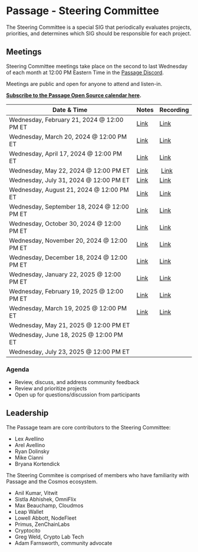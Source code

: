 # Passage - Steering Committee

The Steering Committee is a special SIG that periodically evaluates projects, priorities, and determines which SIG should be responsible for each project. 

## Meetings

Steering Committee meetings take place on the second to last Wednesday of each month at 12:00 PM Eastern Time in the [Passage Discord](https://discord.gg/passage).

Meetings are public and open for anyone to attend and listen-in.

**[Subscribe to the Passage Open Source calendar here](https://calendar.google.com/calendar/embed?src=c_b961a70093e49e6249ab910dd853f7450dbdcca7bf587b6f358e0d6674cddc4d%40group.calendar.google.com&ctz=America%2FChicago).**


| Date & Time | Notes | Recording
| --- | --- | --- |
| Wednesday, February 21, 2024 @ 12:00 PM ET | [Link](meetings/001-2024-02-21.md) | [Link](https://youtu.be/RtPN8W5meyA?si=Xu_jMCcebrALLQle)
| Wednesday, March 20, 2024 @ 12:00 PM ET | [Link](meetings/002-2024-03-20.md) | [Link](https://youtu.be/gPgacm4hd0U)
| Wednesday, April 17, 2024 @ 12:00 PM ET | [Link](meetings/003-2024-04-17.md) | [Link](https://youtu.be/H8F4xgQzuJ8)
| Wednesday, May 22, 2024 @ 12:00 PM ET | [Link](meetings/004-2024-05-22.md) | [Link](https://youtu.be/49V7qIUAT6k)
| Wednesday, July 31, 2024 @ 12:00 PM ET | [Link](meetings/005-2024-07-31.md) | [Link](https://youtu.be/5RWyHYz94to?si=7jbQ9FXylvPQ946z)
| Wednesday, August 21, 2024 @ 12:00 PM ET | [Link](meetings/006-2024-08-21.md)  | [Link](https://youtu.be/h9rX2L1f9lE)
| Wednesday, September 18, 2024 @ 12:00 PM ET | [Link](meetings/007-2024-09-18.md) | [Link](https://youtu.be/0HUJ4VEOovI?si=2znENEsj031vzLfI)
| Wednesday, October 30, 2024 @ 12:00 PM ET | [Link](meetings/008-2024-10-30.md) | [Link](https://youtu.be/KlzCZg1S7zM)
| Wednesday, November 20, 2024 @ 12:00 PM ET | [Link](meetings/009-2024-11-20.md) | [Link](https://youtu.be/mfP19CVLqCw)
| Wednesday, December 18, 2024 @ 12:00 PM ET | [Link](meetings/010-2024-12-18.md) | [Link](https://youtu.be/RHSwJRilNZ8?feature=shared)
| Wednesday, January 22, 2025 @ 12:00 PM ET | [Link](meetings/011-2025-01-22.md) | [Link](https://youtu.be/8XKmKdGpJzo)
| Wednesday, February 19, 2025 @ 12:00 PM ET | [Link](meetings/012-2025-02-19.md) | [Link](https://youtu.be/sGTFt81iD58)
| Wednesday, March 19, 2025 @ 12:00 PM ET | [Link](meetings/013-2025-03-19.md) | [Link](https://youtu.be/FT0xHVDfIpY)
| Wednesday, May 21, 2025 @ 12:00 PM ET |  | 
| Wednesday, June 18, 2025 @ 12:00 PM ET |  | 
| Wednesday, July 23, 2025 @ 12:00 PM ET |  | 

### Agenda

- Review, discuss, and address community feedback
- Review and prioritize projects
- Open up for questions/discussion from participants

## Leadership

The Passage team are core contributors to the Steering Committee:

- Lex Avellino
- Arel Avellino
- Ryan Dolinsky
- Mike Cianni
- Bryana Kortendick

The Steering Commitee is comprised of members who have familiarity with Passage and the Cosmos ecosystem.

- Anil Kumar, Vitwit
- Sistla Abhishek, OmniFlix
- Max Beauchamp, Cloudmos
- Leap Wallet
- Lowell Abbott, NodeFleet
- Primus, ZenChainLabs
- Cryptocito
- Greg Weld, Crypto Lab Tech
- Adam Farnsworth, community advocate
